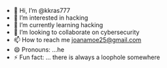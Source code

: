 - 👋 Hi, I’m @kkras777
- 👀 I’m interested in hacking 
- 🌱 I’m currently learning hacking
- 💞️ I’m looking to collaborate on cybersecurity
- 📫 How to reach me joanamoe25@gmail.com
- 😄 Pronouns: ...he
- ⚡ Fun fact: ... there is always a loophole somewhere

<!---
kkras777/kkras777 is a ✨ special ✨ repository because its `README.md` (this file) appears on your GitHub profile.
You can click the Preview link to take a look at your changes.
--->
